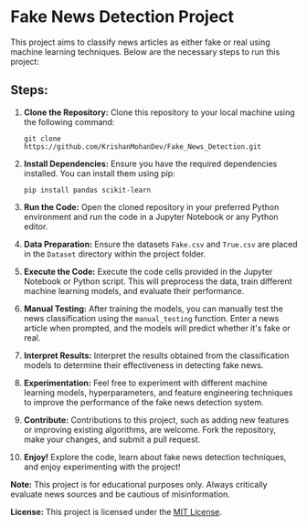 # Fake News Detection Project

This project aims to classify news articles as either fake or real using machine learning techniques. Below are the necessary steps to run this project:

## Steps:

1. **Clone the Repository:**
   Clone this repository to your local machine using the following command: 
   ```
   git clone https://github.com/KrishanMohanDev/Fake_News_Detection.git
   ```

2. **Install Dependencies:**
   Ensure you have the required dependencies installed. You can install them using pip:
   ```
   pip install pandas scikit-learn
   ```
   
3. **Run the Code:**
   Open the cloned repository in your preferred Python environment and run the code in a Jupyter Notebook or any Python editor.

4. **Data Preparation:**
   Ensure the datasets `Fake.csv` and `True.csv` are placed in the `Dataset` directory within the project folder.

5. **Execute the Code:**
   Execute the code cells provided in the Jupyter Notebook or Python script. This will preprocess the data, train different machine learning models, and evaluate their performance.

6. **Manual Testing:**
   After training the models, you can manually test the news classification using the `manual_testing` function. Enter a news article when prompted, and the models will predict whether it's fake or real.

7. **Interpret Results:**
   Interpret the results obtained from the classification models to determine their effectiveness in detecting fake news.

8. **Experimentation:**
   Feel free to experiment with different machine learning models, hyperparameters, and feature engineering techniques to improve the performance of the fake news detection system.

9. **Contribute:**
   Contributions to this project, such as adding new features or improving existing algorithms, are welcome. Fork the repository, make your changes, and submit a pull request.

10. **Enjoy!**
   Explore the code, learn about fake news detection techniques, and enjoy experimenting with the project!


**Note:** This project is for educational purposes only. Always critically evaluate news sources and be cautious of misinformation.

**License:** This project is licensed under the [MIT License](https://github.com/KrishanMohanDev/Fake_News_Detection/blob/main/LICENSE).

